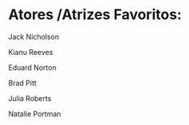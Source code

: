 # Atores /Atrizes Favoritos:

Jack Nicholson

Kianu Reeves

Eduard Norton

Brad Pitt

Julia Roberts

Natalie Portman
